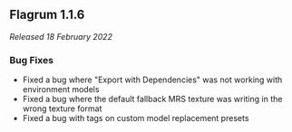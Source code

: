 ## Flagrum 1.1.6

_Released 18 February 2022_

### Bug Fixes

- Fixed a bug where "Export with Dependencies" was not working with environment models
- Fixed a bug where the default fallback MRS texture was writing in the wrong texture format
- Fixed a bug with tags on custom model replacement presets